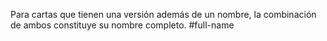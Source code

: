 Para cartas que tienen una versión además de un nombre, la combinación de ambos constituye su nombre completo.
#full-name